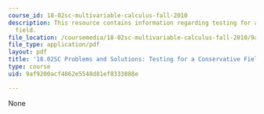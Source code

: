 ```yaml
---
course_id: 18-02sc-multivariable-calculus-fall-2010
description: This resource contains information regarding testing for a conservative
  field.
file_location: /coursemedia/18-02sc-multivariable-calculus-fall-2010/9af9200acf4862e5548d81ef8333888e_MIT18_02SC_we_90_comb.pdf
file_type: application/pdf
layout: pdf
title: '18.02SC Problems and Solutions: Testing for a Conservative Field'
type: course
uid: 9af9200acf4862e5548d81ef8333888e

---
```

None